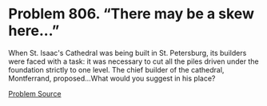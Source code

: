 # Problem 806. “There may be a skew here...”

When St. Isaac's Cathedral was being built in St. Petersburg, its builders were faced with a task: it was necessary to cut all the piles driven under the foundation strictly to one level. The chief builder of the cathedral, Montferrand, proposed...What would you suggest in his place?

[Problem Source](https://www.trizland.ru/tasks/1499/)